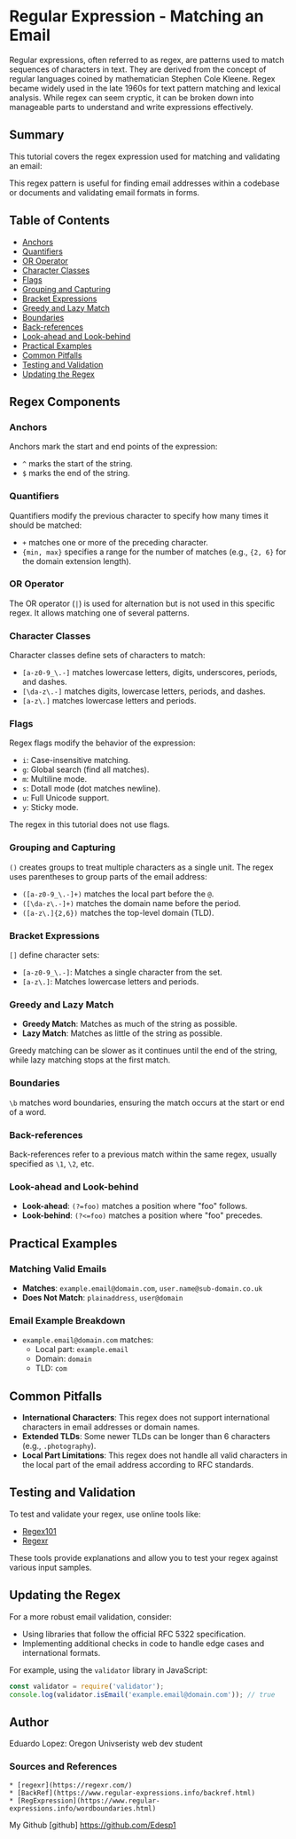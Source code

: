 # Regular Expression - Matching an Email

Regular expressions, often referred to as regex, are patterns used to match sequences of characters in text. They are derived from the concept of regular languages coined by mathematician Stephen Cole Kleene. Regex became widely used in the late 1960s for text pattern matching and lexical analysis. While regex can seem cryptic, it can be broken down into manageable parts to understand and write expressions effectively.

## Summary

This tutorial covers the regex expression used for matching and validating an email:

This regex pattern is useful for finding email addresses within a codebase or documents and validating email formats in forms.

## Table of Contents

- [Anchors](#anchors)
- [Quantifiers](#quantifiers)
- [OR Operator](#or-operator)
- [Character Classes](#character-classes)
- [Flags](#flags)
- [Grouping and Capturing](#grouping-and-capturing)
- [Bracket Expressions](#bracket-expressions)
- [Greedy and Lazy Match](#greedy-and-lazy-match)
- [Boundaries](#boundaries)
- [Back-references](#back-references)
- [Look-ahead and Look-behind](#look-ahead-and-look-behind)
- [Practical Examples](#practical-examples)
- [Common Pitfalls](#common-pitfalls)
- [Testing and Validation](#testing-and-validation)
- [Updating the Regex](#updating-the-regex)

## Regex Components

### Anchors

Anchors mark the start and end points of the expression:
- `^` marks the start of the string.
- `$` marks the end of the string.

### Quantifiers

Quantifiers modify the previous character to specify how many times it should be matched:
- `+` matches one or more of the preceding character.
- `{min, max}` specifies a range for the number of matches (e.g., `{2, 6}` for the domain extension length).

### OR Operator

The OR operator (`|`) is used for alternation but is not used in this specific regex. It allows matching one of several patterns.

### Character Classes

Character classes define sets of characters to match:
- `[a-z0-9_\.-]` matches lowercase letters, digits, underscores, periods, and dashes.
- `[\da-z\.-]` matches digits, lowercase letters, periods, and dashes.
- `[a-z\.]` matches lowercase letters and periods.

### Flags

Regex flags modify the behavior of the expression:
- `i`: Case-insensitive matching.
- `g`: Global search (find all matches).
- `m`: Multiline mode.
- `s`: Dotall mode (dot matches newline).
- `u`: Full Unicode support.
- `y`: Sticky mode.

The regex in this tutorial does not use flags.

### Grouping and Capturing

`()` creates groups to treat multiple characters as a single unit. The regex uses parentheses to group parts of the email address:
- `([a-z0-9_\.-]+)` matches the local part before the `@`.
- `([\da-z\.-]+)` matches the domain name before the period.
- `([a-z\.]{2,6})` matches the top-level domain (TLD).

### Bracket Expressions

`[]` define character sets:
- `[a-z0-9_\.-]`: Matches a single character from the set.
- `[a-z\.]`: Matches lowercase letters and periods.

### Greedy and Lazy Match

- **Greedy Match**: Matches as much of the string as possible.
- **Lazy Match**: Matches as little of the string as possible. 

Greedy matching can be slower as it continues until the end of the string, while lazy matching stops at the first match.

### Boundaries

`\b` matches word boundaries, ensuring the match occurs at the start or end of a word.

### Back-references

Back-references refer to a previous match within the same regex, usually specified as `\1`, `\2`, etc.

### Look-ahead and Look-behind

- **Look-ahead**: `(?=foo)` matches a position where "foo" follows.
- **Look-behind**: `(?<=foo)` matches a position where "foo" precedes.

## Practical Examples

### Matching Valid Emails
- **Matches**: `example.email@domain.com`, `user.name@sub-domain.co.uk`
- **Does Not Match**: `plainaddress`, `user@domain`

### Email Example Breakdown
- `example.email@domain.com` matches:
  - Local part: `example.email`
  - Domain: `domain`
  - TLD: `com`

## Common Pitfalls

- **International Characters**: This regex does not support international characters in email addresses or domain names.
- **Extended TLDs**: Some newer TLDs can be longer than 6 characters (e.g., `.photography`).
- **Local Part Limitations**: This regex does not handle all valid characters in the local part of the email address according to RFC standards.

## Testing and Validation

To test and validate your regex, use online tools like:
- [Regex101](https://regex101.com/)
- [Regexr](https://regexr.com/)

These tools provide explanations and allow you to test your regex against various input samples.

## Updating the Regex

For a more robust email validation, consider:
- Using libraries that follow the official RFC 5322 specification.
- Implementing additional checks in code to handle edge cases and international formats.

For example, using the `validator` library in JavaScript:
```javascript
const validator = require('validator');
console.log(validator.isEmail('example.email@domain.com')); // true
```

## Author

Eduardo Lopez: Oregon Univseristy web dev student

### Sources and References
    * [regexr](https://regexr.com/)
    * [BackRef](https://www.regular-expressions.info/backref.html)
    * [RegExpression](https://www.regular-expressions.info/wordboundaries.html)

My Github [github] https://github.com/Edesp1
